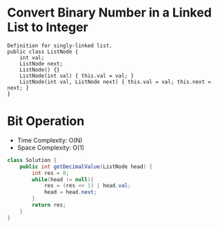 # Convert Binary Number in a Linked List to Integer

```
Definition for singly-linked list.
public class ListNode {
    int val;
    ListNode next;
    ListNode() {}
    ListNode(int val) { this.val = val; }
    ListNode(int val, ListNode next) { this.val = val; this.next = next; }
}
```

# Bit Operation

- Time Complexity: O(N)
- Space Complexity: O(1)

```java
class Solution {
    public int getDecimalValue(ListNode head) {
        int res = 0;
        while(head != null){
            res = (res << 1) | head.val;
            head = head.next;
        }
        return res;
    }
}
```
